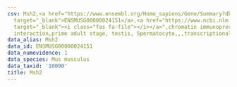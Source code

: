 ```yaml
---
csv: Msh2,<a href="https://www.ensembl.org/Homo_sapiens/Gene/Summary?db=core;g=ENSMUSG00000024151"
  target="_blank">ENSMUSG00000024151</a>,<a href="https://www.ncbi.nlm.nih.gov/pubmed/25450459"
  target="_blank"><i class="fas fa-file"></i></a>",chromatin immunoprecipitation assay,direct
  interaction,prime adult stage, testis, Spermatocyte,,,transcriptional regulation,
data_alias: Msh2
data_id: ENSMUSG00000024151
data_numevidence: 1
data_species: Mus musculus
data_taxid: '10090'
title: Msh2
---
```

